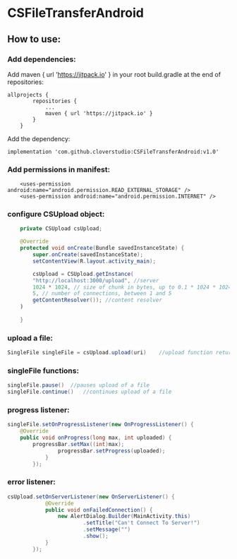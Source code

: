 # CSFileTransferAndroid

## How to use:

### Add dependencies:
Add maven { url 'https://jitpack.io' } in your root build.gradle at the end of repositories:
```
allprojects {
		repositories {
			...
			maven { url 'https://jitpack.io' }
		}
	}
```
Add the dependency:
```
implementation 'com.github.cloverstudio:CSFileTransferAndroid:v1.0'
```

### Add permissions in manifest:
```
    <uses-permission android:name="android.permission.READ_EXTERNAL_STORAGE" />
    <uses-permission android:name="android.permission.INTERNET" />
```

### configure CSUpload object:
```Java
    private CSUpload csUpload;

    @Override
    protected void onCreate(Bundle savedInstanceState) {
        super.onCreate(savedInstanceState);
        setContentView(R.layout.activity_main);

        csUpload = CSUpload.getInstance(
	    "http://localhost:3000/upload", //server
	    1024 * 1024, // size of chunk in bytes, up to 0.1 * 1024 * 1024
	    5, // number of connections, between 1 and 5 
	    getContentResolver()); //content resolver
	)
        
    }
```

### upload a file:
```Java
SingleFile singleFile = csUpload.upload(uri)	//upload function returns singleFile object, a file currently uploading, you can also add another argument, url that overrides the previously set url on CSUpload only for current file
```

### singleFile functions:
```Java
singleFile.pause()	//pauses upload of a file
singleFile.continue()	//continues upload of a file
```

### progress listener:
```Java
singleFile.setOnProgressListener(new OnProgressListener() {
	@Override
	public void onProgress(long max, int uploaded) {
		progressBar.setMax((int)max);
                progressBar.setProgress(uploaded);
            }
        });
```
### error listener:
```Java
csUpload.setOnServerListener(new OnServerListener() {
            @Override
            public void onFailedConnection() {
                new AlertDialog.Builder(MainActivity.this)
                        .setTitle("Can't Connect To Server!")
                        .setMessage("")
                        .show();
            }
        });
```
